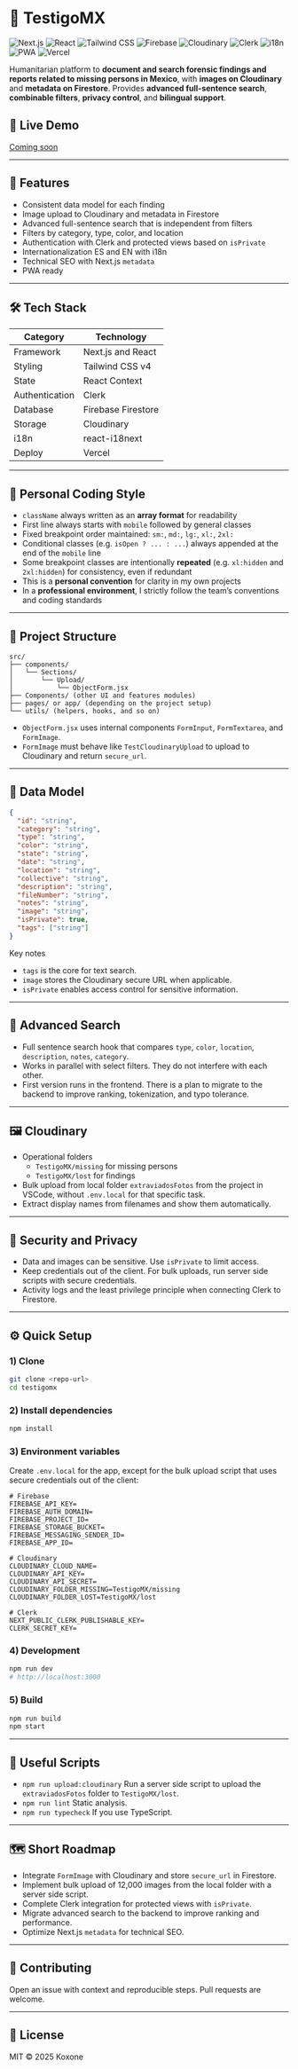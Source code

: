 # 🧭 TestigoMX

![Next.js](https://img.shields.io/badge/Next.js-black?logo=next.js&logoColor=white)
![React](https://img.shields.io/badge/React-18-61DAFB?logo=react&logoColor=black)
![Tailwind CSS](https://img.shields.io/badge/Tailwind_CSS-v4-38B2AC?logo=tailwind-css&logoColor=white)
![Firebase](https://img.shields.io/badge/Firebase-Firestore-FFCA28?logo=firebase&logoColor=black)
![Cloudinary](https://img.shields.io/badge/Cloudinary-Media-3448C5?logo=cloudinary&logoColor=white)
![Clerk](https://img.shields.io/badge/Clerk-Auth-5A67D8?logo=clerk&logoColor=white)
![i18n](https://img.shields.io/badge/i18n-ES%2FEN-blue?logo=google-translate&logoColor=white)
![PWA](https://img.shields.io/badge/PWA-Ready-5A0FC8?logo=pwa&logoColor=white)
![Vercel](https://img.shields.io/badge/Vercel-Deploy-black?logo=vercel&logoColor=white)

Humanitarian platform to **document and search forensic findings and reports related to missing persons in Mexico**, with **images on Cloudinary** and **metadata on Firestore**. Provides **advanced full-sentence search**, **combinable filters**, **privacy control**, and **bilingual support**.

## 🔗 Live Demo

[Coming soon](https://www.testigo.mx/)

---

## 🚀 Features

- Consistent data model for each finding
- Image upload to Cloudinary and metadata in Firestore
- Advanced full-sentence search that is independent from filters
- Filters by category, type, color, and location
- Authentication with Clerk and protected views based on `isPrivate`
- Internationalization ES and EN with i18n
- Technical SEO with Next.js `metadata`
- PWA ready

---

## 🛠 Tech Stack

| Category       | Technology         |
| -------------- | ------------------ |
| Framework      | Next.js and React  |
| Styling        | Tailwind CSS v4    |
| State          | React Context      |
| Authentication | Clerk              |
| Database       | Firebase Firestore |
| Storage        | Cloudinary         |
| i18n           | react-i18next      |
| Deploy         | Vercel             |

---

## 🧩 Personal Coding Style

- `className` always written as an **array format** for readability
- First line always starts with `mobile` followed by general classes
- Fixed breakpoint order maintained: `sm:`, `md:`, `lg:`, `xl:`, `2xl:`
- Conditional classes (e.g. `isOpen ? ... : ...`) always appended at the end of the `mobile` line
- Some breakpoint classes are intentionally **repeated** (e.g. `xl:hidden` and `2xl:hidden`) for consistency, even if redundant
- This is a **personal convention** for clarity in my own projects
- In a **professional environment**, I strictly follow the team’s conventions and coding standards

---

## 📂 Project Structure

```
src/
├── components/
│   └── Sections/
│       └── Upload/
│           └── ObjectForm.jsx
├── Components/ (other UI and features modules)
├── pages/ or app/ (depending on the project setup)
└── utils/ (helpers, hooks, and so on)
```

- `ObjectForm.jsx` uses internal components `FormInput`, `FormTextarea`, and `FormImage`.
- `FormImage` must behave like `TestCloudinaryUpload` to upload to Cloudinary and return `secure_url`.

---

## 🧱 Data Model

```json
{
  "id": "string",
  "category": "string",
  "type": "string",
  "color": "string",
  "state": "string",
  "date": "string",
  "location": "string",
  "collective": "string",
  "description": "string",
  "fileNumber": "string",
  "notes": "string",
  "image": "string",
  "isPrivate": true,
  "tags": ["string"]
}
```

Key notes

- `tags` is the core for text search.
- `image` stores the Cloudinary secure URL when applicable.
- `isPrivate` enables access control for sensitive information.

---

## 🔎 Advanced Search

- Full sentence search hook that compares `type`, `color`, `location`, `description`, `notes`, `category`.
- Works in parallel with select filters. They do not interfere with each other.
- First version runs in the frontend. There is a plan to migrate to the backend to improve ranking, tokenization, and typo tolerance.

---

## 🖼 Cloudinary

- Operational folders
  - `TestigoMX/missing` for missing persons
  - `TestigoMX/lost` for findings
- Bulk upload from local folder `extraviadosFotos` from the project in VSCode, without `.env.local` for that specific task.
- Extract display names from filenames and show them automatically.

---

## 🔐 Security and Privacy

- Data and images can be sensitive. Use `isPrivate` to limit access.
- Keep credentials out of the client. For bulk uploads, run server side scripts with secure credentials.
- Activity logs and the least privilege principle when connecting Clerk to Firestore.

---

## ⚙️ Quick Setup

### 1) Clone

```bash
git clone <repo-url>
cd testigomx
```

### 2) Install dependencies

```bash
npm install
```

### 3) Environment variables

Create `.env.local` for the app, except for the bulk upload script that uses secure credentials out of the client:

```env
# Firebase
FIREBASE_API_KEY=
FIREBASE_AUTH_DOMAIN=
FIREBASE_PROJECT_ID=
FIREBASE_STORAGE_BUCKET=
FIREBASE_MESSAGING_SENDER_ID=
FIREBASE_APP_ID=

# Cloudinary
CLOUDINARY_CLOUD_NAME=
CLOUDINARY_API_KEY=
CLOUDINARY_API_SECRET=
CLOUDINARY_FOLDER_MISSING=TestigoMX/missing
CLOUDINARY_FOLDER_LOST=TestigoMX/lost

# Clerk
NEXT_PUBLIC_CLERK_PUBLISHABLE_KEY=
CLERK_SECRET_KEY=
```

### 4) Development

```bash
npm run dev
# http://localhost:3000
```

### 5) Build

```bash
npm run build
npm start
```

---

## 🧰 Useful Scripts

- `npm run upload:cloudinary` Run a server side script to upload the `extraviadosFotos` folder to `TestigoMX/lost`.
- `npm run lint` Static analysis.
- `npm run typecheck` If you use TypeScript.

---

## 🗺 Short Roadmap

- Integrate `FormImage` with Cloudinary and store `secure_url` in Firestore.
- Implement bulk upload of 12,000 images from the local folder with a server side script.
- Complete Clerk integration for protected views with `isPrivate`.
- Migrate advanced search to the backend to improve ranking and performance.
- Optimize Next.js `metadata` for technical SEO.

---

## 🤝 Contributing

Open an issue with context and reproducible steps. Pull requests are welcome.

---

## 📜 License

MIT © 2025 Koxone

